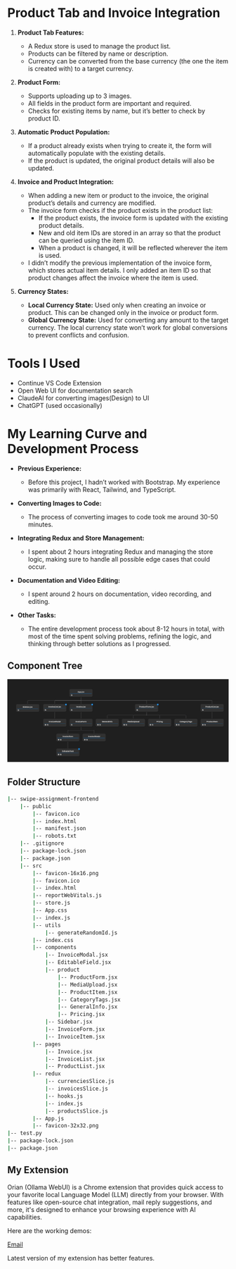 
# Product Tab and Invoice Integration

1. **Product Tab Features:**
    - A Redux store is used to manage the product list.
    - Products can be filtered by name or description.
    - Currency can be converted from the base currency (the one the item is created with) to a target currency.

2. **Product Form:**
    - Supports uploading up to 3 images.
    - All fields in the product form are important and required.
    - Checks for existing items by name, but it’s better to check by product ID.

3. **Automatic Product Population:**
    - If a product already exists when trying to create it, the form will automatically populate with the existing details.
    - If the product is updated, the original product details will also be updated.

4. **Invoice and Product Integration:**
    - When adding a new item or product to the invoice, the original product’s details and currency are modified.
    - The invoice form checks if the product exists in the product list:
      - If the product exists, the invoice form is updated with the existing product details.
      - New and old item IDs are stored in an array so that the product can be queried using the item ID.
      - When a product is changed, it will be reflected wherever the item is used.
    - I didn’t modify the previous implementation of the invoice form, which stores actual item details. I only added an item ID so that product changes affect the invoice where the item is used.

5. **Currency States:**
    - **Local Currency State:** Used only when creating an invoice or product. This can be changed only in the invoice or product form.
    - **Global Currency State:** Used for converting any amount to the target currency. The local currency state won’t work for global conversions to prevent conflicts and confusion.


  

# Tools I Used

* Continue VS Code Extension
* Open Web UI for documentation search
* ClaudeAI for converting images(Design) to UI
* ChatGPT (used occasionally)





# My Learning Curve and Development Process

* **Previous Experience:**
  * Before this project, I hadn’t worked  with Bootstrap. My experience was primarily with React, Tailwind, and TypeScript.

* **Converting Images to Code:**
  * The process of converting images to code took me around 30-50 minutes.

* **Integrating Redux and Store Management:**
  * I spent about 2 hours integrating Redux and managing the store logic, making sure to handle all possible edge cases that could occur.

* **Documentation and Video Editing:**
  * I spent around 2 hours on documentation, video recording, and editing.

* **Other Tasks:**
  * The entire development process took about 8-12 hours in total, with most of the time spent solving problems, refining the logic, and thinking through better solutions as I progressed.



## Component Tree
<div align="center">
  <img src="public/tree.png" alt="Banner" />
</div>


## Folder Structure

```bash
|-- swipe-assignment-frontend
    |-- public
        |-- favicon.ico
        |-- index.html
        |-- manifest.json
        |-- robots.txt
    |-- .gitignore
    |-- package-lock.json
    |-- package.json
    |-- src
        |-- favicon-16x16.png
        |-- favicon.ico
        |-- index.html
        |-- reportWebVitals.js
        |-- store.js
        |-- App.css
        |-- index.js
        |-- utils
            |-- generateRandomId.js
        |-- index.css
        |-- components
            |-- InvoiceModal.jsx
            |-- EditableField.jsx
            |-- product
                |-- ProductForm.jsx
                |-- MediaUpload.jsx
                |-- ProductItem.jsx
                |-- CategoryTags.jsx
                |-- GeneralInfo.jsx
                |-- Pricing.jsx
            |-- Sidebar.jsx
            |-- InvoiceForm.jsx
            |-- InvoiceItem.jsx
        |-- pages
            |-- Invoice.jsx
            |-- InvoiceList.jsx
            |-- ProductList.jsx
        |-- redux
            |-- currenciesSlice.js
            |-- invoicesSlice.js
            |-- hooks.js
            |-- index.js
            |-- productsSlice.js
        |-- App.js
        |-- favicon-32x32.png
|-- test.py
|-- package-lock.json
|-- package.json

```

<h2>My Extension</h2>
<p>
  Orian (Ollama WebUI) is a Chrome extension that provides quick access to your favorite local Language Model (LLM) directly from your browser. With features like open-source chat integration, mail reply suggestions, and more, it's designed to enhance your browsing experience with AI capabilities.
</p>
<p>Here are the working demos:</p>

[Email](https://github.com/user-attachments/assets/a714bbe3-a146-4e7f-b096-da210b653383)

<p>Latest version of my extension has better features.</p>



